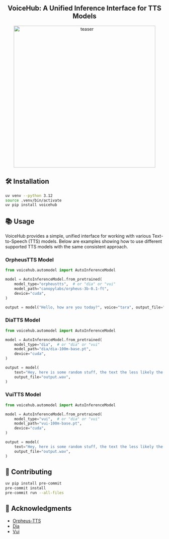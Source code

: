 <div align="center">
<h2>
    VoiceHub: A Unified Inference Interface for TTS Models
</h2>
<img width="450" alt="teaser" src="assets/logo.png">
</div>

## 🛠️ Installation

```bash
uv venv --python 3.12
source .venv/bin/activate
uv pip install voicehub
```

## 📚 Usage

VoiceHub provides a simple, unified interface for working with various Text-to-Speech (TTS) models. Below are examples showing how to use different supported TTS models with the same consistent approach.

### OrpheusTTS Model

```python
from voicehub.automodel import AutoInferenceModel

model = AutoInferenceModel.from_pretrained(
    model_type="orpheustts",  # or "dia" or "vui"
    model_path="canopylabs/orpheus-3b-0.1-ft",
    device="cuda",
)

output = model("Hello, how are you today?", voice="tara", output_file="output.wav")
```

### DiaTTS Model

```python
from voicehub.automodel import AutoInferenceModel

model = AutoInferenceModel.from_pretrained(
    model_type="dia",  # or "dia" or "vui"
    model_path="dia/dia-100m-base.pt",
    device="cuda",
)

output = model(
    text="Hey, here is some random stuff, the text the less likely the model can cope!",
    output_file="output.wav",
)
```

### VuiTTS Model

```python
from voicehub.automodel import AutoInferenceModel

model = AutoInferenceModel.from_pretrained(
    model_type="vui",  # or "dia" or "vui"
    model_path="vui-100m-base.pt",
    device="cuda",
)

output = model(
    text="Hey, here is some random stuff, the text the less likely the model can cope!",
    output_file="output.wav",
)
```

## 🤗 Contributing

```bash
uv pip install pre-commit
pre-commit install
pre-commit run --all-files
```

## 📝 Acknowledgments

- [Orpheus-TTS](https://github.com/canopyai/Orpheus-TTS)
- [Dia](https://github.com/nari-labs/dia)
- [Vui](https://github.com/fluxions-ai/vui)
